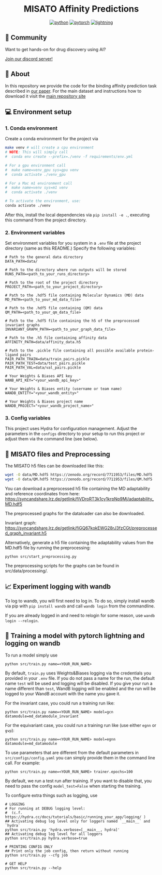 <div align="center">

# MISATO Affinity Predictions

[![python](https://img.shields.io/badge/-Python_3.7_%7C_3.8_%7C_3.9_%7C_3.10-blue?logo=python&logoColor=white)](https://github.com/pre-commit/pre-commit)
[![pytorch](https://img.shields.io/badge/PyTorch_1.10+-ee4c2c?logo=pytorch&logoColor=white)](https://pytorch.org/get-started/locally/)
[![lightning](https://img.shields.io/badge/-Lightning_1.8+-792ee5?logo=pytorchlightning&logoColor=white)](https://pytorchlightning.ai/)

</div>
 
## :purple_heart: Community

Want to get hands-on for drug discovery using AI?

[Join our discord server!](https://discord.gg/tGaut92VYB)

## :rocket:  About

In this repository we provide the code for the binding affinity prediction task described in [our paper](https://www.biorxiv.org/content/10.1101/2023.05.24.542082v2). For the main dataset and instructions how to download it visit the [main repository site](https://github.com/t7morgen/misato-dataset)

## :computer:  Environment setup

### 1. Conda environment
Create a conda environment for the project via
```bash
make venv # will create a cpu environment
# NOTE: This will simply call
#  conda env create --prefix=./venv -f requirements/env.yml

# For a gpu environment call
#  make name=venv_gpu sys=gpu venv
#  conda activate ./venv_gpu

# For a Mac m1 environment call
#  make name=venv sys=m1 venv
#  conda activate ./venv

# To activate the environment, use:
conda activate ./venv
```

After this, install the local dependencies via `pip install -e .`, executing this command from the project directory.

### 2. Environment variables

Set environment variables for you system in a `.env` file at the project directory
(same as this README.) Specify the following variables:

```
# Path to the general data directory
DATA_PATH=data/

# Path to the directory where run outputs will be stored
RUNS_PATH=<path_to_your_runs_directory>

# Path to the root of the project directory
PROJECT_PATH=<path_to_your_project_directory>

# Path to the .hdf5 file containing Molecular Dynamics (MD) data
MD_PATH=<path_to_your_md_data_file>

# Path to the .hdf5 file containing (QM) data
QM_PATH=<path_to_your_qm_data_file>

# Path to the .hdf5 file containing the h5 of the preprocessed invariant graphs
INVARIANT_GRAPH_PATH=<path_to_your_graph_data_file>

# Path to the .h5 file containing affinity data
AFFINITY_PATH=data/affinity_data.h5

# Path to the .pickle file containing all possible available protein-ligand pairs
PAIR_PATH_TRAIN=data/train_pairs.pickle
PAIR_PATH_TEST=data/test_pairs.pickle
PAIR_PATH_VAL=data/val_pairs.pickle

# Your Weights & Biases API key
WANB_API_KEY="<your_wandb_api_key>"

# Your Weights & Biases entity (username or team name)
WANDB_ENTITY="<your_wandb_entity>"

# Your Weights & Biases project name
WANDB_PROJECT="<your_wandb_project_name>"
```

### 3. Config variables

This project uses Hydra for configuration management. Adjust the parameters in the `configs`
directory to your setup to run this project or adjust them via the command line (see below).

## :file_folder: MISATO files and Preprocessing

The MISATO h5 files can be downloaded like this:

```bash
wget -O data/MD.hdf5 https://zenodo.org/record/7711953/files/MD.hdf5
wget -O data/QM.hdf5 https://zenodo.org/record/7711953/files/QM.hdf5
```
You can download a preprocessed h5 file containing the MD adaptability and reference coordinates from here:
https://syncandshare.lrz.de/getlink/fiVDroRT3k1cy1krpNp9Mj/adaptability_MD.hdf5

The preprocessed graphs for the dataloader can also be downloaded.

Invariant graph:
https://syncandshare.lrz.de/getlink/fiGQ67kokEWG28rJ3fzCGt/preprocessed_graph_invariant.h5

Alternatively, generate a h5 file containing the adaptability values from the MD.hdf5 file by running the preprocessing:
```
python src/start_preprocessing.py
```
The preprocessing scripts for the graphs can be found in src/data/processing/.


## :chart_with_upwards_trend: Experiment logging with wandb

To log to wandb, you will first need to log in. To do so, simply install wandb via pip
with `pip install wandb` and call `wandb login` from the commandline.

If you are already logged in and need to relogin for some reason, use `wandb login --relogin`.

## :mechanical_arm:	Training a model with pytorch lightning and logging on wandb

To run a model simply use

```
python src/train.py name=<YOUR_RUN_NAME>
```
By default, `train.py` uses Weights&Biases logging via the credentials you provided in your `.env` file. If you do not pass a name for the run, the default name `test` will be used and logging will be disabled. If you give your run a name different than `test`, WandB logging will be enabled and the run will be logged to your WandB account with the name you gave it.

For the invariant case, you could run a training run like:
```
python src/train.py name=<YOUR_RUN_NAME> model=gcn datamodule=md_datamodule_invariant
```

For the equivariant case, you could run a training run like (use either `egnn` or `gvp`):
```
python src/train.py name=<YOUR_RUN_NAME> model=egnn datamodule=md_datamodule
```


To use parameters that are different from the default parameters in `src/configs/config.yaml`
you can simply provide them in the command line call. For example:

```
python src/train.py name=<YOUR_RUN_NAME> trainer.epochs=100
```

By default, we run a test run after training. If you want to disable that, you need to pass the config `model_test=False` when starting the training.


To configure extra things such as logging, use
```
# LOGGING
# For running at DEBUG logging level:
#  (c.f. https://hydra.cc/docs/tutorials/basic/running_your_app/logging/ )
## Activating debug log level only for loggers named `__main__` and `hydra`
python src/train.py 'hydra.verbose=[__main__, hydra]'
## Activating debug log level for all loggers
python src/train.py hydra.verbose=true

# PRINTING CONFIG ONLY
## Print only the job config, then return without running
python src/train.py --cfg job

# GET HELP
python src/train.py --help
```
